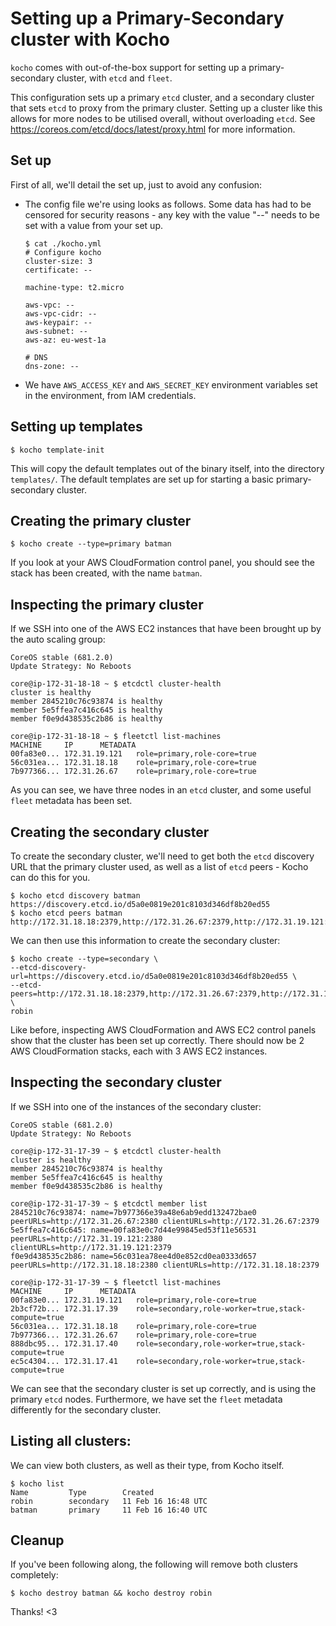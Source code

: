# Setting up a Primary-Secondary cluster with Kocho

`kocho` comes with out-of-the-box support for setting up a primary-secondary cluster, with `etcd` and `fleet`.

This configuration sets up a primary `etcd` cluster, and a secondary cluster that sets `etcd` to proxy from the primary cluster.
Setting up a cluster like this allows for more nodes to be utilised overall, without overloading `etcd`.
See https://coreos.com/etcd/docs/latest/proxy.html for more information.

## Set up

First of all, we'll detail the set up, just to avoid any confusion:
  - The config file we're using looks as follows. Some data has had to be censored for security reasons - any key with the value "--" needs to be set with a value from your set up.
    ```
    $ cat ./kocho.yml
    # Configure kocho
    cluster-size: 3
    certificate: --

    machine-type: t2.micro

    aws-vpc: --
    aws-vpc-cidr: --
    aws-keypair: --
    aws-subnet: --
    aws-az: eu-west-1a

    # DNS
    dns-zone: --
    ```
  - We have `AWS_ACCESS_KEY` and `AWS_SECRET_KEY` environment variables set in the environment, from IAM credentials.
  
## Setting up templates
```
$ kocho template-init
```
This will copy the default templates out of the binary itself, into the directory `templates/`. The default templates are set up for starting a basic primary-secondary cluster.

## Creating the primary cluster
```
$ kocho create --type=primary batman
```
If you look at your AWS CloudFormation control panel, you should see the stack has been created, with the name `batman`.

## Inspecting the primary cluster

If we SSH into one of the AWS EC2 instances that have been brought up by the auto scaling group:
```
CoreOS stable (681.2.0)
Update Strategy: No Reboots

core@ip-172-31-18-18 ~ $ etcdctl cluster-health
cluster is healthy
member 2845210c76c93874 is healthy
member 5e5ffea7c416c645 is healthy
member f0e9d438535c2b86 is healthy

core@ip-172-31-18-18 ~ $ fleetctl list-machines
MACHINE		IP		METADATA
00fa83e0...	172.31.19.121	role=primary,role-core=true
56c031ea...	172.31.18.18	role=primary,role-core=true
7b977366...	172.31.26.67	role=primary,role-core=true
```

As you can see, we have three nodes in an `etcd` cluster, and some useful `fleet` metadata has been set.

## Creating the secondary cluster

To create the secondary cluster, we'll need to get both the `etcd` discovery URL that the primary cluster used, as well as a list of `etcd` peers - Kocho can do this for you.

```
$ kocho etcd discovery batman
https://discovery.etcd.io/d5a0e0819e201c8103d346df8b20ed55
$ kocho etcd peers batman
http://172.31.18.18:2379,http://172.31.26.67:2379,http://172.31.19.121:2379
```

We can then use this information to create the secondary cluster:
```
$ kocho create --type=secondary \
--etcd-discovery-url=https://discovery.etcd.io/d5a0e0819e201c8103d346df8b20ed55 \
--etcd-peers=http://172.31.18.18:2379,http://172.31.26.67:2379,http://172.31.19.121:2379 \
robin
```

Like before, inspecting AWS CloudFormation and AWS EC2 control panels show that the cluster has been set up correctly. There should now be 2 AWS CloudFormation stacks, each with 3 AWS EC2 instances.

## Inspecting the secondary cluster

If we SSH into one of the instances of the secondary cluster:
```
CoreOS stable (681.2.0)
Update Strategy: No Reboots

core@ip-172-31-17-39 ~ $ etcdctl cluster-health
cluster is healthy
member 2845210c76c93874 is healthy
member 5e5ffea7c416c645 is healthy
member f0e9d438535c2b86 is healthy

core@ip-172-31-17-39 ~ $ etcdctl member list
2845210c76c93874: name=7b977366e39a48e6ab9edd132472bae0 peerURLs=http://172.31.26.67:2380 clientURLs=http://172.31.26.67:2379
5e5ffea7c416c645: name=00fa83e0c7d44e99845ed53f11e56531 peerURLs=http://172.31.19.121:2380 clientURLs=http://172.31.19.121:2379
f0e9d438535c2b86: name=56c031ea78ee4d0e852cd0ea0333d657 peerURLs=http://172.31.18.18:2380 clientURLs=http://172.31.18.18:2379

core@ip-172-31-17-39 ~ $ fleetctl list-machines
MACHINE		IP		METADATA
00fa83e0...	172.31.19.121	role=primary,role-core=true
2b3cf72b...	172.31.17.39	role=secondary,role-worker=true,stack-compute=true
56c031ea...	172.31.18.18	role=primary,role-core=true
7b977366...	172.31.26.67	role=primary,role-core=true
888dbc95...	172.31.17.40	role=secondary,role-worker=true,stack-compute=true
ec5c4304...	172.31.17.41	role=secondary,role-worker=true,stack-compute=true
```

We can see that the secondary cluster is set up correctly, and is using the primary `etcd` nodes. Furthermore, we have set the `fleet` metadata differently for the secondary cluster.

## Listing all clusters:

We can view both clusters, as well as their type, from Kocho itself.
```
$ kocho list
Name         Type        Created
robin        secondary   11 Feb 16 16:48 UTC
batman       primary     11 Feb 16 16:40 UTC
```

## Cleanup

If you've been following along, the following will remove both clusters completely:
```
$ kocho destroy batman && kocho destroy robin
```

Thanks! <3